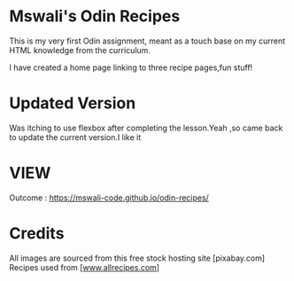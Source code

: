 # Mswali's Odin Recipes

This is my very first Odin assignment,
meant as a touch base on my current  HTML knowledge from the curriculum.

I have created a home page linking to three recipe pages,fun stuff!

# Updated Version

Was itching to use flexbox after completing the lesson.Yeah ,so came back to update the current version.I like it

# VIEW

Outcome : https://mswali-code.github.io/odin-recipes/

# Credits

All images are sourced from this free stock hosting site [pixabay.com]
Recipes used from [www.allrecipes.com]





